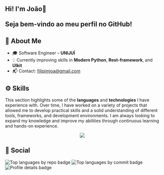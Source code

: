 <h2>Hi! I'm João👋<br><br>Seja bem-vindo ao meu perfil no GitHub!</h2>

## 🚀 About Me


- 🎓 Software Engineer – **UNIJUÍ**
- 💡 Currently improving skills in **Modern Python**, **Rest-framework**, and **UIkit**
- 📬 Contact: [filipimjoa@gmail.com](mailto:filipimjoa@gmail.com)

## ⚙️ Skills
<p>This section highlights some of the <b>languages</b> and <b>technologies</b> I have experience with. Over time, I have worked on a variety of projects that allowed me to develop practical skills and a solid understanding of different tools, frameworks, and development environments. I am always looking to expand my knowledge and improve my abilities through continuous learning and hands-on experience.</p>

<p align="center">
  <a href="https://skillicons.dev">
    <img src="https://skillicons.dev/icons?i=git,docker,py,django,swift,apple,bootstrap,react,vue,less,gulp,typescript" />
  </a>
</p>

## 📱 Social



<div>
  <img src="http://github-profile-summary-cards.vercel.app/api/cards/repos-per-language?username=JaoVicy&theme=github_dark" alt="Top languages by repo badge"/>
  <img src="http://github-profile-summary-cards.vercel.app/api/cards/most-commit-language?username=JaoVicy&theme=github_dark" alt="Top languages by commit badge"/>
  <img src="http://github-profile-summary-cards.vercel.app/api/cards/profile-details?username=JaoVicy&theme=github_dark" alt="Profile details badge"/>
</div>

###



